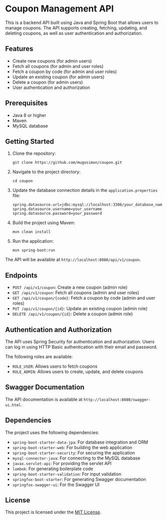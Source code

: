 # Coupon Management API

This is a backend API built using Java and Spring Boot that allows users to manage coupons. The API supports creating, fetching, updating, and deleting coupons, as well as user authentication and authorization.

## Features

- Create new coupons (for admin users)
- Fetch all coupons (for admin and user roles)
- Fetch a coupon by code (for admin and user roles)
- Update an existing coupon (for admin users)
- Delete a coupon (for admin users)
- User authentication and authorization

## Prerequisites

- Java 8 or higher
- Maven
- MySQL database

## Getting Started

1. Clone the repository:

   ```
   git clone https://github.com/mugosimon/coupon.git
   ```

2. Navigate to the project directory:

   ```
   cd coupon
   ```

3. Update the database connection details in the `application.properties` file:

   ```
   spring.datasource.url=jdbc:mysql://localhost:3306/your_database_name
   spring.datasource.username=your_username
   spring.datasource.password=your_password
   ```

4. Build the project using Maven:

   ```
   mvn clean install
   ```

5. Run the application:

   ```
   mvn spring-boot:run
   ```

The API will be available at `http://localhost:8080/api/v1/coupon`.

## Endpoints

- `POST /api/v1/coupon`: Create a new coupon (admin role)
- `GET /api/v1/coupon`: Fetch all coupons (admin and user roles)
- `GET /api/v1/coupon/{code}`: Fetch a coupon by code (admin and user roles)
- `PUT /api/v1/coupon/{id}`: Update an existing coupon (admin role)
- `DELETE /api/v1/coupon/{id}`: Delete a coupon (admin role)

## Authentication and Authorization

The API uses Spring Security for authentication and authorization. Users can log in using HTTP Basic authentication with their email and password.

The following roles are available:
- `ROLE_USER`: Allows users to fetch coupons
- `ROLE_ADMIN`: Allows users to create, update, and delete coupons

## Swagger Documentation

The API documentation is available at `http://localhost:8080/swagger-ui.html`.

## Dependencies

The project uses the following dependencies:

- `spring-boot-starter-data-jpa`: For database integration and ORM
- `spring-boot-starter-web`: For building the web application
- `spring-boot-starter-security`: For securing the application
- `mysql-connector-java`: For connecting to the MySQL database
- `javax.servlet-api`: For providing the servlet API
- `lombok`: For generating boilerplate code
- `spring-boot-starter-validation`: For input validation
- `springfox-boot-starter`: For generating Swagger documentation
- `springfox-swagger-ui`: For the Swagger UI

## License

This project is licensed under the [MIT License](LICENSE).
